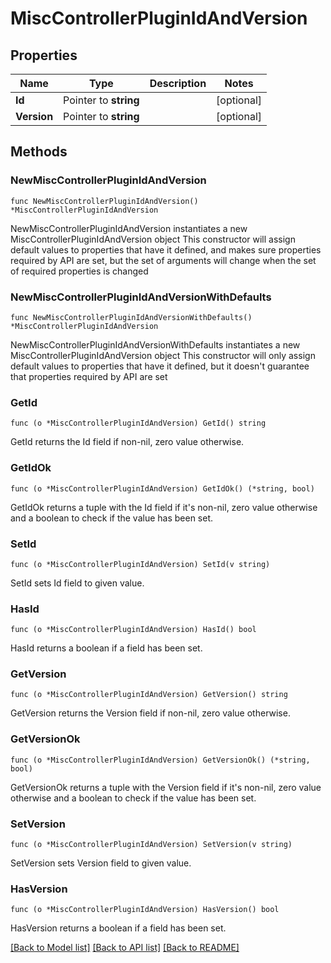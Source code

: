 # MiscControllerPluginIdAndVersion

## Properties

Name | Type | Description | Notes
------------ | ------------- | ------------- | -------------
**Id** | Pointer to **string** |  | [optional] 
**Version** | Pointer to **string** |  | [optional] 

## Methods

### NewMiscControllerPluginIdAndVersion

`func NewMiscControllerPluginIdAndVersion() *MiscControllerPluginIdAndVersion`

NewMiscControllerPluginIdAndVersion instantiates a new MiscControllerPluginIdAndVersion object
This constructor will assign default values to properties that have it defined,
and makes sure properties required by API are set, but the set of arguments
will change when the set of required properties is changed

### NewMiscControllerPluginIdAndVersionWithDefaults

`func NewMiscControllerPluginIdAndVersionWithDefaults() *MiscControllerPluginIdAndVersion`

NewMiscControllerPluginIdAndVersionWithDefaults instantiates a new MiscControllerPluginIdAndVersion object
This constructor will only assign default values to properties that have it defined,
but it doesn't guarantee that properties required by API are set

### GetId

`func (o *MiscControllerPluginIdAndVersion) GetId() string`

GetId returns the Id field if non-nil, zero value otherwise.

### GetIdOk

`func (o *MiscControllerPluginIdAndVersion) GetIdOk() (*string, bool)`

GetIdOk returns a tuple with the Id field if it's non-nil, zero value otherwise
and a boolean to check if the value has been set.

### SetId

`func (o *MiscControllerPluginIdAndVersion) SetId(v string)`

SetId sets Id field to given value.

### HasId

`func (o *MiscControllerPluginIdAndVersion) HasId() bool`

HasId returns a boolean if a field has been set.

### GetVersion

`func (o *MiscControllerPluginIdAndVersion) GetVersion() string`

GetVersion returns the Version field if non-nil, zero value otherwise.

### GetVersionOk

`func (o *MiscControllerPluginIdAndVersion) GetVersionOk() (*string, bool)`

GetVersionOk returns a tuple with the Version field if it's non-nil, zero value otherwise
and a boolean to check if the value has been set.

### SetVersion

`func (o *MiscControllerPluginIdAndVersion) SetVersion(v string)`

SetVersion sets Version field to given value.

### HasVersion

`func (o *MiscControllerPluginIdAndVersion) HasVersion() bool`

HasVersion returns a boolean if a field has been set.


[[Back to Model list]](../README.md#documentation-for-models) [[Back to API list]](../README.md#documentation-for-api-endpoints) [[Back to README]](../README.md)



